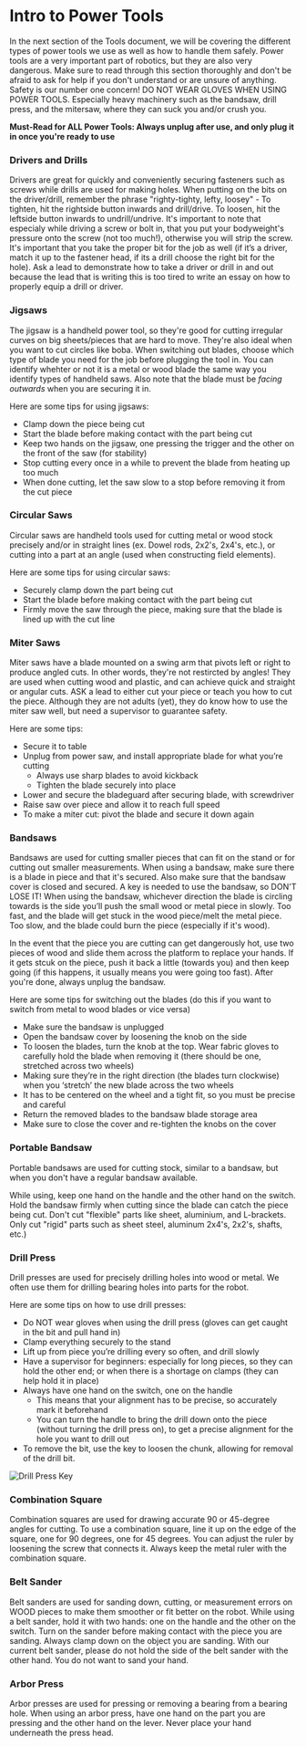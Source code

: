 # Intro to Power Tools

In the next section of the Tools document, we will be covering the different types of power tools we use as well as how to handle them safely. Power tools are a very important part of robotics, but they are also very dangerous. Make sure to read through this section thoroughly and don't be afraid to ask for help if you don't understand or are unsure of anything. Safety is our number one concern! DO NOT WEAR GLOVES WHEN USING POWER TOOLS. Especially heavy machinery such as the bandsaw, drill press, and the mitersaw, where they can suck you and/or crush you. 

**Must-Read for ALL Power Tools: Always unplug after use, and only plug it in once you're ready to use**

### Drivers and Drills

Drivers are great for quickly and conveniently securing fasteners such as screws while drills are used for making holes. When putting on the bits on the driver/drill, remember the phrase "righty-tighty, lefty, loosey" - To tighten, hit the rightside button inwards and drill/drive. To loosen, hit the leftside button inwards to undrill/undrive. It's important to note that especialy while driving a screw or bolt in, that you put your bodyweight's pressure onto the screw (not too much!), otherwise you will strip the screw.  It's important that you take the proper bit for the job as well (if it’s a driver, match it up to the fastener head, if its a drill choose the right bit for the hole). Ask a lead to demonstrate how to take a driver or drill in and out because the lead that is writing this is too tired to write an essay on how to properly equip a drill or driver.

### Jigsaws

The jigsaw is a handheld power tool, so they're good for cutting irregular curves on big sheets/pieces that are hard to move. They're also ideal when you want to cut circles like boba. When switching out blades, choose which type of blade you need for the job before plugging the tool in. You can identify whehter or not it is a metal or wood blade the same way you identify types of handheld saws. Also note that the blade must be *facing outwards*  when you are securing it in.

Here are some tips for using jigsaws:

* Clamp down the piece being cut
* Start the blade before making contact with the part being cut
* Keep two hands on the jigsaw, one pressing the trigger and the other on the front of the saw (for stability)
* Stop cutting every once in a while to prevent the blade from heating up too much
* When done cutting, let the saw slow to a stop before removing it from the cut piece

### Circular Saws

Circular saws are handheld tools used for cutting metal or wood stock precisely and/or in straight lines (ex. Dowel rods, 2x2's, 2x4's, etc.), or cutting into a part at an angle (used when constructing field elements). 

Here are some tips for using circular saws:

* Securely clamp down the part being cut
* Start the blade before making contact with the part being cut
* Firmly move the saw through the piece, making sure that the blade is lined up with the cut line

### Miter Saws

Miter saws have a blade mounted on a swing arm that pivots left or right to produce angled cuts. In other words, they're not restircted by angles! They are used when cutting wood and plastic, and can achieve quick and straight or angular cuts. ASK a lead to either cut your piece or teach you how to cut the piece. Although they are not adults (yet), they do know how to use the miter saw well, but need a supervisor to guarantee safety. 

Here are some tips: 

* Secure it to table
* Unplug from power saw, and install appropriate blade for what you’re cutting
    * Always use sharp blades to avoid kickback
    * Tighten the blade securely into place
* Lower and secure the bladeguard after securing blade, with screwdriver
* Raise saw over piece and allow it to reach full speed
* To make a miter cut: pivot the blade and secure it down again

### Bandsaws

Bandsaws are used for cutting smaller pieces that can fit on the stand or for cutting out smaller measurements. When using a bandsaw, make sure there is a blade in piece and that it's secured. Also make sure that the bandsaw cover is closed and secured. A key is needed to use the bandsaw, so DON'T LOSE IT! When using the bandsaw, whichever direction the blade is circling towards is the side you’ll push the small wood or metal piece in slowly. Too fast, and the blade will get stuck in the wood piece/melt the metal piece. Too slow, and the blade could burn the piece (especially if it's wood). 

In the event that the piece you are cutting can get dangerously hot, use two pieces of wood and slide them across the platform to replace your hands. If it gets stcuk on the piece, push it back a little (towards you) and then keep going (if this happens, it usually means you were going too fast). After you're done, always unplug the bandsaw. 

Here are some tips for switching out the blades (do this if you want to switch from metal to wood blades or vice versa)

* Make sure the bandsaw is unplugged
* Open the bandsaw cover by loosening the knob on the side
* To loosen the blades, turn the knob at the top. Wear fabric gloves to carefully hold the blade when removing it (there should be one, stretched across two wheels)
* Making sure they’re in the right direction (the blades turn clockwise) when you ‘stretch’ the new blade across the two wheels
* It has to be centered on the wheel and a tight fit, so you must be precise and careful
* Return the removed blades to the bandsaw blade storage area
* Make sure to close the cover and re-tighten the knobs on the cover

### Portable Bandsaw

Portable bandsaws are used for cutting stock, similar to a bandsaw, but when you don't have a regular bandsaw available.

While using, keep one hand on the handle and the other hand on the switch. Hold the bandsaw firmly when cutting since the blade can catch the piece being cut. Don't cut "flexible" parts like sheet, aluminium, and L-brackets. Only cut "rigid" parts such as sheet steel, aluminum 2x4's, 2x2's, shafts, etc.)

### Drill Press

Drill presses are used for precisely drilling holes into wood or metal. We often use them for drilling bearing holes into parts for the robot.

Here are some tips on how to use drill presses:

* Do NOT wear gloves when using the drill press (gloves can get caught in the bit and pull hand in)
* Clamp everything securely to the stand
* Lift up from piece you’re drilling every so often, and drill slowly
* Have a supervisor for beginners: especially for long pieces, so they can hold the other end; or when there is a shortage on clamps (they can help hold it in place)
* Always have one hand on the switch, one on the handle
    * This means that your alignment has to be precise, so accurately mark it beforehand
    * You can turn the handle to bring the drill down onto the piece (without turning the drill press on), to get a precise alignment for the hole you want to drill out
* To remove the bit, use the key to loosen the chunk, allowing for removal of the drill bit.

![Drill Press Key](../../assets/images/construction-skills/drill_press_key.png)

### Combination Square

Combination squares are used for drawing accurate 90 or 45-degree angles for cutting. To use a combination square, line it up on the edge of the square, one for 90 degrees, one for 45 degrees. You can adjust the ruler by loosening the screw that connects it. Always keep the metal ruler with the combination square.

### Belt Sander

Belt sanders are used for sanding down, cutting, or measurement errors on WOOD pieces to make them smoother or fit better on the robot. While using a belt sander, hold it with two hands: one on the handle and the other on the switch. Turn on the sander before making contact with the piece you are sanding. Always clamp down on the object you are sanding. With our current belt sander, please do not hold the side of the belt sander with the other hand. You do not want to sand your hand. 

### Arbor Press

Arbor presses are used for pressing or removing a bearing from a bearing hole. When using an arbor press, have one hand on the part you are pressing and the other hand on the lever. Never place your hand underneath the press head.
